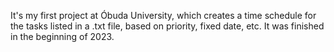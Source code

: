 It's my first project at Óbuda University, which creates a time schedule for the tasks listed in a .txt file, based on priority, fixed date, etc. It was finished in the beginning of 2023.
